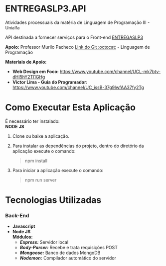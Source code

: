 # ENTREGASLP3.API

Atividades processuais da matéria de Linguagem de Programação III - Unialfa

API destinada a fornecer serviços para o Front-end [ENTREGASLP3](https://github.com/Di-Go/ENTREGASLP3)

**Apoio:** Professor Murilo Pacheco [Link do Git :octocat:](https://github.com/murilopacheco) - Linguagem de Programação 

**Materiais de Apoio:**
- **Web Design em Foco:** https://www.youtube.com/channel/UCL-mk7btv-dHI5hY2Tl1GHg
- **Victor Lima - Guia do Programador:** https://www.youtube.com/channel/UC_issB-37g9lwfAA37fy2Tg

# Como Executar Esta Aplicação

É necessário ter instalado:<br/>
**NODE JS**

1. Clone ou baixe a aplicação.
2. Para instalar as dependências do projeto, dentro do diretório da aplicação execute o comando:<br/>
    > npm install

3. Para iniciar a aplicação execute o comando:<br/>
    > npm run server

# Tecnologias Utilizadas
### Back-End
- **Javascript**
- **Node JS**<br/>
    **Módulos:**<br/>
    - **_Express:_** Servidor local
    - **_Body-Parser:_** Recebe e trata requisições POST
    - **_Mongoose:_** Banco de dados MongoDB
    - **_Nodemon:_** Compilador automático do servidor